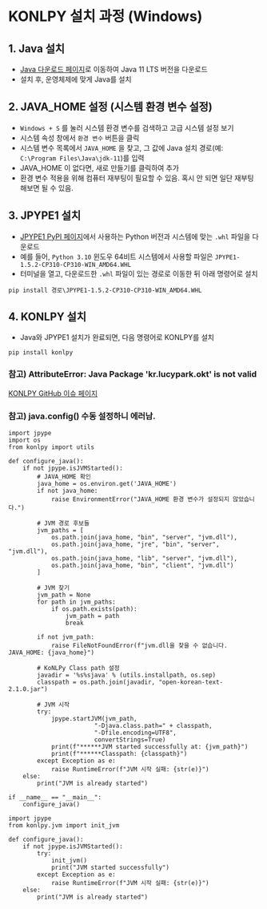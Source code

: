 # KONLPY 설치 과정 (Windows)

## 1. Java 설치
- [Java 다운로드 페이지](https://www.oracle.com/java/technologies/downloads/?er=221886)로 이동하여 Java 11 LTS 버전을 다운로드
- 설치 후, 운영체제에 맞게 Java를 설치

## 2. JAVA_HOME 설정 (시스템 환경 변수 설정)
- `Windows + S` 를 눌러 시스템 환경 변수를 검색하고 고급 시스템 설정 보기
- 시스템 속성 창에서 `환경 변수` 버튼을 클릭
- 시스템 변수 목록에서 `JAVA_HOME` 을 찾고, 그 값에 Java 설치 경로(예: `C:\Program Files\Java\jdk-11`)를 입력
- JAVA_HOME 이 없다면, 새로 만들기를 클릭하여 추가
- 환경 변수 적용을 위해 컴퓨터 재부팅이 필요할 수 있음. 혹시 안 되면 일단 재부팅해보면 될 수 있음.

## 3. JPYPE1 설치
- [JPYPE1 PyPI 페이지](https://pypi.org/project/jpype1/#modal-lose)에서 사용하는 Python 버전과 시스템에 맞는 `.whl` 파일을 다운로드
- 예를 들어, `Python 3.10` 윈도우 64비트 시스템에서 사용할 파일은 `JPYPE1-1.5.2-CP310-CP310-WIN_AMD64.WHL`
- 터미널을 열고, 다운로드한 `.whl` 파일이 있는 경로로 이동한 뒤 아래 명령어로 설치
```
pip install 경로\JPYPE1-1.5.2-CP310-CP310-WIN_AMD64.WHL
```

## 4. KONLPY 설치
- Java와 JPYPE1 설치가 완료되면, 다음 명령어로 KONLPY를 설치
```
pip install konlpy
```

### 참고) AttributeError: Java Package 'kr.lucypark.okt' is not valid
[KONLPY GitHub 이슈 페이지](https://github.com/konlpy/konlpy/issues/401)

### 참고) java.config() 수동 설정하니 에러남.
```
import jpype
import os
from konlpy import utils

def configure_java():
    if not jpype.isJVMStarted():
        # JAVA_HOME 확인
        java_home = os.environ.get('JAVA_HOME')
        if not java_home:
            raise EnvironmentError("JAVA_HOME 환경 변수가 설정되지 않았습니다.")
        
        # JVM 경로 후보들
        jvm_paths = [
            os.path.join(java_home, "bin", "server", "jvm.dll"),
            os.path.join(java_home, "jre", "bin", "server", "jvm.dll"),
            os.path.join(java_home, "lib", "server", "jvm.dll"),
            os.path.join(java_home, "bin", "client", "jvm.dll")
        ]
        
        # JVM 찾기
        jvm_path = None
        for path in jvm_paths:
            if os.path.exists(path):
                jvm_path = path
                break
        
        if not jvm_path:
            raise FileNotFoundError(f"jvm.dll을 찾을 수 없습니다. JAVA_HOME: {java_home}")
        
        # KoNLPy Class path 설정
        javadir = '%s%sjava' % (utils.installpath, os.sep)
        classpath = os.path.join(javadir, "open-korean-text-2.1.0.jar")
        
        # JVM 시작
        try:
            jpype.startJVM(jvm_path, 
                        "-Djava.class.path=" + classpath,
                        "-Dfile.encoding=UTF8",
                        convertStrings=True)
            print(f"******JVM started successfully at: {jvm_path}")
            print(f"******Classpath: {classpath}")
        except Exception as e:
            raise RuntimeError(f"JVM 시작 실패: {str(e)}")
    else:
        print("JVM is already started")

if __name__ == "__main__":
    configure_java()

import jpype
from konlpy.jvm import init_jvm

def configure_java():
    if not jpype.isJVMStarted():
        try:
            init_jvm()
            print("JVM started successfully")
        except Exception as e:
            raise RuntimeError(f"JVM 시작 실패: {str(e)}")
    else:
        print("JVM is already started")
```